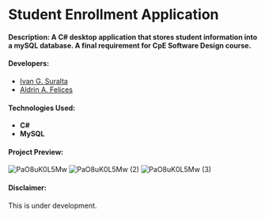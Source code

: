 # Student Enrollment Application

#### Description: A C# desktop application that stores student information into a mySQL database. A final requirement for CpE Software Design course.

#### Developers:
- [Ivan G. Suralta](https://github.com/ivanovich18)
- [Aldrin A. Felices](https://github.com/bossaldrin)

#### Technologies Used:
- **C#**
- **MySQL**

#### Project Preview:
![PaO8uK0L5Mw](https://github.com/ivanovich18/Student-Enrollment-Application/assets/88656474/8ea7f3b5-bf29-41c4-a844-deef04cafccb)
![PaO8uK0L5Mw (2)](https://github.com/ivanovich18/Student-Enrollment-Application/assets/88656474/675ed2fe-5c5a-4573-88f9-440da0d8a23c)
![PaO8uK0L5Mw (3)](https://github.com/ivanovich18/Student-Enrollment-Application/assets/88656474/67d9ec7e-bc49-4e57-80b1-df8d306fdbfe)


#### Disclaimer:
This is under development.
